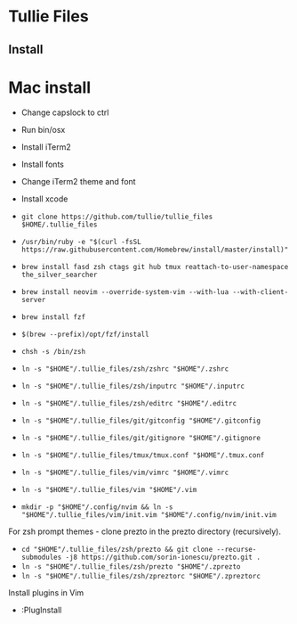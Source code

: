 # Tullie Files #

## Install ##

# Mac install
- Change capslock to ctrl
- Run bin/osx
- Install iTerm2
- Install fonts
- Change iTerm2 theme and font
- Install xcode

- ```git clone https://github.com/tullie/tullie_files $HOME/.tullie_files```
- ```/usr/bin/ruby -e "$(curl -fsSL https://raw.githubusercontent.com/Homebrew/install/master/install)"``` 
- ```brew install fasd zsh ctags git hub tmux reattach-to-user-namespace the_silver_searcher```
- ```brew install neovim --override-system-vim --with-lua --with-client-server```
- ```brew install fzf```
- ```$(brew --prefix)/opt/fzf/install```
- ```chsh -s /bin/zsh```
- ```ln -s "$HOME"/.tullie_files/zsh/zshrc "$HOME"/.zshrc```
- ```ln -s "$HOME"/.tullie_files/zsh/inputrc "$HOME"/.inputrc```
- ```ln -s "$HOME"/.tullie_files/zsh/editrc "$HOME"/.editrc```
- ```ln -s "$HOME"/.tullie_files/git/gitconfig "$HOME"/.gitconfig```
- ```ln -s "$HOME"/.tullie_files/git/gitignore "$HOME"/.gitignore```
- ```ln -s "$HOME"/.tullie_files/tmux/tmux.conf "$HOME"/.tmux.conf```
- ```ln -s "$HOME"/.tullie_files/vim/vimrc "$HOME"/.vimrc```
- ```ln -s "$HOME"/.tullie_files/vim "$HOME"/.vim```
- ```mkdir -p "$HOME"/.config/nvim && ln -s "$HOME"/.tullie_files/vim/init.vim "$HOME"/.config/nvim/init.vim```

For zsh prompt themes - clone prezto in the prezto directory (recursively). 
- ```cd "$HOME"/.tullie_files/zsh/prezto && git clone --recurse-submodules -j8 https://github.com/sorin-ionescu/prezto.git .```
- ```ln -s "$HOME"/.tullie_files/zsh/prezto "$HOME"/.zprezto```
- ```ln -s "$HOME"/.tullie_files/zsh/zpreztorc "$HOME"/.zpreztorc```

Install plugins in Vim
- :PlugInstall
